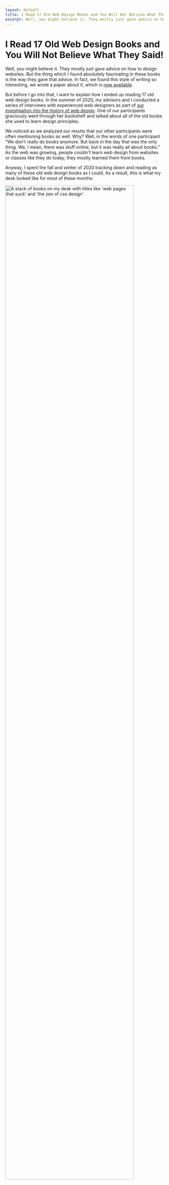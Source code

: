 ```yaml
---
layout: default
title: I Read 17 Old Web Design Books and You Will Not Believe What They Said!
excerpt: Well, you might believe it. They mostly just gave advice on how to design websites. But the thing which I found absolutely fascinating in these books is the way they gave that advice. In fact, we found this style of writing so interesting, we wrote a paper about it, which is now available.
---
```


# I Read 17 Old Web Design Books and You Will Not Believe What They Said!

Well, you might believe it. They mostly just gave advice on how to design websites. But the thing which I found absolutely fascinating in these books is the way they gave that advice. In fact, we found this style of writing so interesting, we wrote a paper about it, which is [now available](https://dl.acm.org/doi/10.1145/3508067).

But before I go into that, I want to explain how I ended up reading 17 old web design books. In the summer of 2020, my advisors and I conducted a series of interviews with experienced web designers as part of [our investigation into the history of web design](https://cv-web-history.neocities.org/). One of our participants graciously went through her bookshelf and talked about all of the old books she used to learn design principles. 

We noticed as we analyzed our results that our other participants were often mentioning books as well. Why? Well, in the words of one participant “We don’t really do books anymore. But back in the day that was the only thing. We, I mean, there was stuff online, but it was really all about books.” As the web was growing, people couldn’t learn web design from websites or classes like they do today, they mostly learned them from books.

Anyway, I spent the fall and winter of 2020 tracking down and reading as many of these old web design books as I could. As a result, this is what my desk looked like for most of these months:

<img src="{{site.baseurl}}/assets/images/web_design_books.png" alt="A stack of books on my desk with titles like 'web pages that suck' and 'the zen of css design'" style="width: 90%; height: 90%"/>

So what exactly is the style of writing used in dot-com era web design books? We found five trends:

1. Justifications from personal credibility: The authors of these books don’t really give evidence for their recommendations. Instead, they start by showing us that they really “get” web design and deserve our trust, and then they simply tell us how to design websites well. But they don’t justify their credibility just using a resume – they also prove to us that culturally, they’re the right kind of person to be good at designing websites. For example, at the start of *The Art and Science of Web Design*, Jeffrey Veen writes,
	
	> My past is one shared by almost everyone with whom I consider a peer: early video games in elementary school, a Commodore 64 in junior high, and a Macintosh in college. I bring this up because there was a sensation I felt the first time I used a Mac in the dark basement lab at my alma matter. It was a feeling of being disconnected and empowered at the same time...I have spent the last five years of my life making Web sites for HotWired, one of the first commercial publishers to focus its efforts exclusively online. These sites have relied on basic industry standards, have been funded through advertising, and have served a broad spectrum of technically literate users.

	Think about that: he not just learned how to code, but he had a specific 1980-90’s upbringing which prepared him for computing. Then, he had a realization in a dark basement lab and worked for a publisher serving technically literate users.

2. Use of humor: Several of these web design books try to be funny. They include visual gags, one-liners and cultural references which have nothing to do with web design, but work well to hold our attention. For example, this passage from Vincent Flanders’ *Web Pages that Suck*:
	
	> I realize pornography is a touchy subject (pardon the pun) for many people, but we need to look at it in a cool, rational manner because, like it or not, pornography is the kind of content people will crawl through sewers and beg to buy...Like it or not, pornography is the ultimate easy sell because it’s something people will pay to see. They might not pay to read Michael Kinsley’s Slate magazine, but they might pay to see him naked. Well, maybe that’s a bad example. You know what I mean.

	Flanders is making the point that web content should be something that people really want. But rather than just say that, he connects it to pornography and makes a joke about Michael Kinsley, the pundit and founding editor of Slate. That last sentence is really interesting because it’s printed in a book. If Flanders really thought that his example was bad, he would have deleted it.

	<img src="{{site.baseurl}}/assets/images/kinsley.png" alt="A stack of books on my desk with titles like 'web pages that suck' and 'the zen of css design'" style="width: 90%; height: 90%"/>

3. Dramatic headings and confident claims: These web design books use ridiculous claims in their sections headers. Things like “Everything You Know About the Web is Wrong” or “Digital Metaphor is the Enemy of Progress!” These kinds of headings read like clickbait, which is strange to see in a book, since we presumably have already bought the book in order to read the section headings.
4. Rhetorical use of the past and future: The books generally include a summary of the history of the web somewhere in their first chapter. These histories are usually very simplified and present the author’s view of the web as the natural result of history.
5. Use of dichotomies to define web design: The books tend to define web design in opposition to other things, usually either art (like, web design is not art, it’s serious business) or engineering (like, web design is not about solving boring technical problems, it’s really about communication).

So why in the world are authors writing about the web this way? We think there are two related explanations:
1. Orality: These books are not written as books. They are really more like transcriptions of tech conference talks given by the authors, and serve as advertisements for those talks, and souvenirs for audience-members who enjoy them. While the style these authors use is unusual for written rhetoric, it makes perfect sense in oral rhetoric.
2. Nerd Masculinity: These books come from a specific cultural context: Silicon Valley in the dot-com boom. That culture places a lot of emphasis on technical self-confidence, nerd identity and a desire to be the "go to guy" who can "get the job done" (in the words of Marianne Cooper, who did a fantastic study of fatherhood in early-2000s Silicon Valley). These authors wrote this way in order to prove their “culture fit,” which makes them credible and trustworthy.

Implicitly, by writing this way, these authors are taking part in the construction of what it means to be a web designer, who gets to claim that role and how web design relates to other disciplines like art, design, software engineering and marketing. For better or worse, we are living with the consequences of that culture today. 

Anyway, if these topics interest you, you should read [our paper](https://dl.acm.org/doi/10.1145/3508067)! We have a lot of analysis that doesn’t quite fit in a blog post like this and some recommendations for how we should teach new design disciplines in the future.